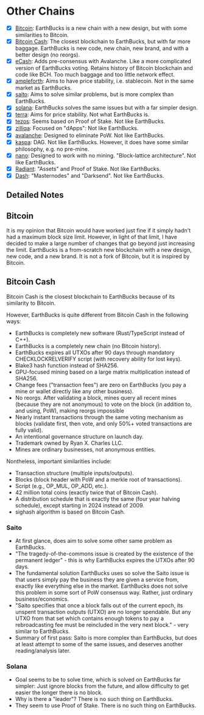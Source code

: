 # Other Chains

- [x] [Bitcoin](https://bitcoin.org/bitcoin.pdf): EarthBucks is a new chain
  with a new design, but with some similarities to Bitcoin.
- [x] [Bitcoin Cash](https://bitcoincash.org): The closest blockchain to
  EarthBucks, but with far more baggage. EarthBucks is new code, new chain, new
  brand, and with a better design (no reorgs).
- [x] [eCash](https://e.cash): Adds pre-consensus with Avalanche. Like a more
  complicated version of EarthBucks voting. Retains history of Bitcoin
  blockchain and code like BCH. Too much baggage and too little network effect.
- [x] [ampleforth](https://www.ampleforth.org/): Aims to have price stability,
  i.e. stablecoin. Not in the same market as EarthBucks.
- [x] [saito](https://saito.io/saito-whitepaper.pdf): Aims to solve similar
  problems, but is more complex than EarthBucks.
- [x] [solana](https://solana.com/solana-whitepaper.pdf): EarthBucks solves the
  same issues but with a far simpler design.
- [x] [terra](https://terra.money/Terra_White_paper.pdf): Aims for price
  stability. Not what EarthBucks is.
- [x] [tezos](https://tezos.com/whitepaper.pdf): Seems based on Proof of Stake.
  Not like EarthBucks.
- [x] [zilliqa](https://zilliqa.com/whitepaper.pdf): Focused on "dApps": Not
  like EarthBucks.
- [x] [avalanche](https://www.avalabs.org/whitepapers): Designed to eliminate
  PoW. Not like EarthBucks.
- [x] [kaspa](https://wiki.kaspa.org/en/kaspa): DAG. Not like EarthBucks.
  However, it does have some similar philosophy, e.g. no pre-mine.
- [x] [nano](https://docs.nano.org): Designed to work with no mining.
  "Block-lattice architecture". Not like EarthBucks.
- [x] [Radiant](https://radiantblockchain.org/radiant.pdf): "Assets" and Proof
  of Stake. Not like EarthBucks.
- [x] [Dash](https://www.exodus.com/assets/docs/dash-whitepaper.pdf): "Masternodes"
  and "Darksend". Not like EarthBucks.

## Detailed Notes

## Bitcoin

It is my opinion that Bitcoin would have worked just fine if it simply hadn't
had a maximum block size limit. However, in light of that limit, I have decided
to make a large number of changes that go beyond just increasing the limit.
EarthBucks is a from-scratch new blockchain with a new design, new code, and a
new brand. It is not a fork of Bitcoin, but it is inspired by Bitcoin.

## Bitcoin Cash

Bitcoin Cash is the closest blockchain to EarthBucks because of its similarity
to Bitcoin.

However, EarthBucks is quite different from Bitcoin Cash in the following ways:

- EarthBucks is completely new software (Rust/TypeScript instead of C++).
- EarthBucks is a completely new chain (no Bitcoin history).
- EarthBucks expires all UTXOs after 90 days through mandatory
  CHECKLOCKRELVERIFY script (with recovery ability for lost keys).
- Blake3 hash function instead of SHA256.
- GPU-focused mining based on a large matrix multiplication instead of SHA256.
- Change fees ("transaction fees") are zero on EarthBucks (you pay a mine or
  wallet directly like any other business).
- No reorgs. After validating a block, mines query all recent mines (because
  they are not anonymous) to vote on the block (in addition to, and using, PoW),
  making reorgs impossible
- Nearly instant transactions through the same voting mechanism as blocks
  (validate first, then vote, and only 50%+ voted transactions are fully valid).
- An intentional governance structure on launch day.
- Trademark owned by Ryan X. Charles LLC.
- Mines are ordinary businesses, not anonymous entities.

Nontheless, important similarities include:

- Transaction structure (multiple inputs/outputs).
- Blocks (block header with PoW and a merkle root of transactions).
- Script (e.g., OP_MUL, OP_ADD, etc.).
- 42 million total coins (exactly twice that of Bitcoin Cash).
- A distribution schedule that is exactly the same (four year halving schedule),
  except starting in 2024 instead of 2009.
- sighash algorithm is based on Bitcoin Cash.

### Saito

- At first glance, does aim to solve some other same problem as EarthBucks.
- "The tragedy-of-the-commons issue is created by the existence of the permanent
  ledger" - this is why EarthBucks expires the UTXOs after 90 days.
- The fundamental solution EarthBucks uses so solve the Saito issue is that
  users simply pay the business they are given a service from, exactly like
  everything else in the market. EarthBucks does not solve this problem in some
  sort of PoW consensus way. Rather, just ordinary business/economics.
- "Saito specifies that once a block falls out of the current epoch, its unspent
  transaction outputs (UTXO) are no longer spendable. But any UTXO from that set
  which contains enough tokens to pay a rebroadcasting fee must be reincluded in
  the very next block." - very similar to EarthBucks.
- Summary of first pass: Saito is more complex than EarthBucks, but does at
  least attempt to some of the same issues, and deserves another
  reading/analysis later.

### Solana

- Goal seems to be to solve time, which is solved on EarthBucks far simpler:
  Just ignore blocks from the future, and allow difficulty to get easier the
  longer there is no block.
- Why is there a "leader"? There is no such thing on EarthBucks.
- They seem to use Proof of Stake. There is no such thing on EarthBucks.
